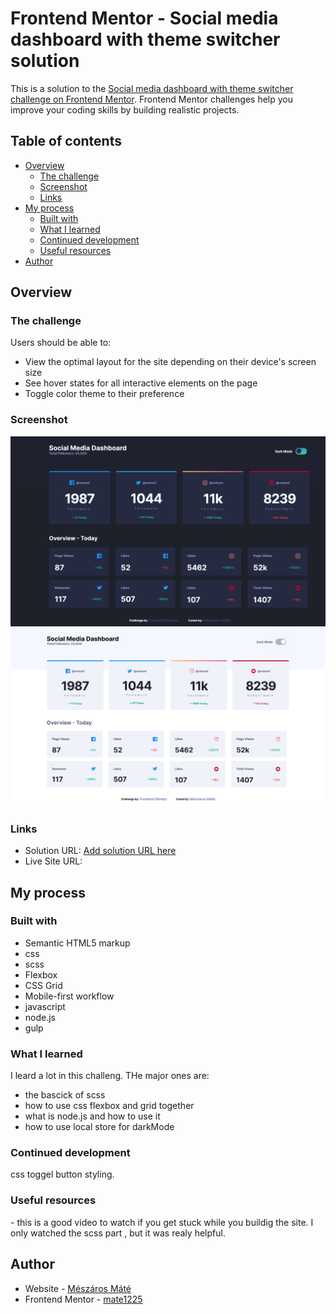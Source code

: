 # Frontend Mentor - Social media dashboard with theme switcher solution

This is a solution to the [Social media dashboard with theme switcher challenge on Frontend Mentor](https://www.frontendmentor.io/challenges/social-media-dashboard-with-theme-switcher-6oY8ozp_H). Frontend Mentor challenges help you improve your coding skills by building realistic projects.

## Table of contents

- [Overview](#overview)
  - [The challenge](#the-challenge)
  - [Screenshot](#screenshot)
  - [Links](#links)
- [My process](#my-process)
  - [Built with](#built-with)
  - [What I learned](#what-i-learned)
  - [Continued development](#continued-development)
  - [Useful resources](#useful-resources)
- [Author](#author)

## Overview

### The challenge

Users should be able to:

- View the optimal layout for the site depending on their device's screen size
- See hover states for all interactive elements on the page
- Toggle color theme to their preference

### Screenshot

![dark mode](images/Screenshot_dark.png)
![light mode](images/Screenshot_light.png)

### Links

- Solution URL: [Add solution URL here](https://your-solution-url.com)
- Live Site URL: [](https://mate1225.github.io/social-media-dashboard/index.html)

## My process

### Built with

- Semantic HTML5 markup
- css
- scss
- Flexbox
- CSS Grid
- Mobile-first workflow
- javascript
- node.js
- gulp

### What I learned

I leard a lot in this challeng. THe major ones are:

- the bascick of scss
- how to use css flexbox and grid together
- what is node.js and how to use it
- how to use local store for darkMode

### Continued development

css toggel button styling.

### Useful resources

-[](https://www.youtube.com/playlist?list=PLUWqFDiirlsu5az5EIyxe8ZddyNO_kDuP) this is a good video to watch if you get stuck while you buildig the site. I only watched the scss part , but it was realy helpful.

## Author

- Website - [Mészáros Máté](https://mate1225.github.io/)
- Frontend Mentor - [mate1225](https://www.frontendmentor.io/profile/mate1225)
